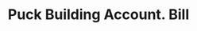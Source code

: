 ---
doi: 10.7916/D83B7B7B
date_other: '1930'
date_other_textual: 1930-1939
form: printed ephemera
genre:
- Invoices
name:
- Puck Building Account
object_in_context_url: https://biggert.cul.columbia.edu/items/view/ave_biggert_01097
subject_hierarchical_geographic:
- New York, New York, United States
subject_name:
- Puck Building Account
title: Puck Building Account. Bill
sort_title: Puck Building Account. Bill
call_number: ave_biggert_01097
coordinates:
- 40.71277777777778,-74.00583333333333
pid: ave_biggert_01097
identifiers: ave_biggert_01097
permalink: /biggert/ave_biggert_01097/
layout: iiif-image-page
---
